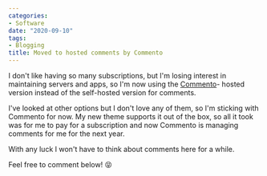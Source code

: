 ```yaml
---
categories:
- Software
date: "2020-09-10"
tags:
- Blogging
title: Moved to hosted comments by Commento
---
```


I don't like having so many subscriptions, but I'm losing interest in maintaining servers and apps, so I'm now using the [Commento](https://commento.io)- hosted version instead of the self-hosted version for comments.

I've looked at other options but I don't love any of them, so I'm sticking with Commento for now. My new theme supports it out of the box, so all it took was for me to pay for a subscription and now Commento is managing comments for me for the next year.

With any luck I won't have to think about comments here for a while. 

Feel free to comment below! 😝 




